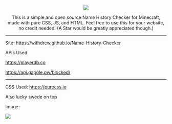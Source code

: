 <p align=center>
<img src="https://withdrew.github.io/Name-History-Checker/logo.svg">
</p>

<p align=center>
This is a simple and open source Name History Checker for Minecraft, made with pure CSS, JS, and HTML. Feel free to use this for your website, no credit needed! (A Star would be greatly appreciated though.)
  </p>
  
  ---

Site: https://withdrew.github.io/Name-History-Checker

APIs Used: 

https://playerdb.co

https://api.gapple.pw/blocked/

--------------------

CSS Used: https://purecss.io

Also lucky swede on top

Image:

<img src="https://withdrew.github.io/Name-History-Checker/example.svg">
